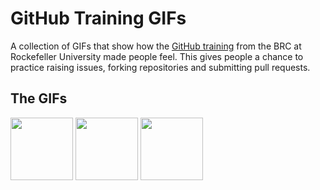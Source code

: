 # GitHub Training GIFs
A collection of GIFs that show how the [GitHub training](https://rockefelleruniversity.github.io/RU_reproducibleR/) from the BRC at Rockefeller University made people feel. This gives people a chance to practice raising issues, forking repositories and submitting pull requests.

## The GIFs

<img src="https://media.giphy.com/media/vFKqnCdLPNOKc/giphy.gif" width="100" height="100" /> <img src="https://media.giphy.com/media/26DN3uC8mHAcizbEs/giphy.gif" width="100" height="100" /> <img src="https://media.giphy.com/media/PmRgaD2xj0KH2pPrVF/giphy.gif" width="100" height="100" />


